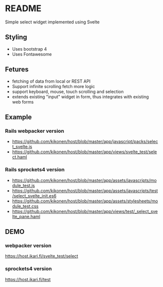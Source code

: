 # README

Simple select widget implemented using Svelte

## Styling

- Uses bootstrap 4
- Uses Fontawesome

## Fetures

- fetching of data from local or REST API
- Support infinite scrolling fetch more logic
- support keyboard, mouse, touch scrolling and selection
- extends existing "input" widget in form, thus integrates with existing web forms

## Example

### Rails webpacker version
- https://github.com/kikonen/host/blob/master/app/javascript/packs/select_svelte.js
- https://github.com/kikonen/host/blob/master/app/views/svelte_test/select.haml

### Rails sprockets4 version
- https://github.com/kikonen/host/blob/master/app/assets/javascripts/module_test.js
- https://github.com/kikonen/host/blob/master/app/assets/javascripts/test/select_svelte_init.es6
- https://github.com/kikonen/host/blob/master/app/assets/stylesheets/module_test.css
- https://github.com/kikonen/host/blob/master/app/views/test/_select_svelte_pane.haml

## DEMO

### webpacker version
https://host.ikari.fi/svelte_test/select

### sprockets4 version
https://host.ikari.fi/test
